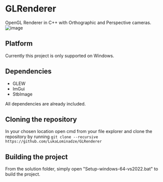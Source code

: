 # GLRenderer
OpenGL Renderer in C++ with Orthographic and Perspective cameras.
![image](https://github.com/user-attachments/assets/d2f01f08-0a85-43d1-9322-26fa7d6c0061)
## Platform
Currently this project is only supported on Windows.
## Dependencies
- GLEW
- ImGui
- StbImage

All dependencies are already included.
## Cloning the repository
In your chosen location open cmd from your file explorer and clone the repository by running ```git clone --recursive https://github.com/LukaLominadze/GLRenderer```
## Building the project
From the solution folder, simply open "Setup-windows-64-vs2022.bat" to build the project.

